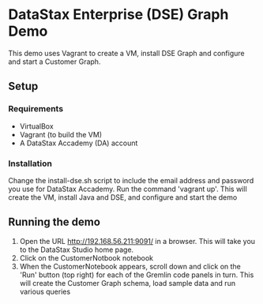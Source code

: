 # DataStax Enterprise (DSE) Graph Demo

This demo uses Vagrant to create a VM, install DSE Graph and configure and start a Customer Graph.

## Setup

### Requirements
- VirtualBox
- Vagrant (to build the VM)
- A DataStax Accademy (DA) account

### Installation
Change the install-dse.sh script to include the email address and password you use for DataStax Accademy.
Run the command 'vagrant up'. This will create the VM, install Java and DSE, and configure and start the demo

## Running the demo
1. Open the URL http://192.168.56.211:9091/ in a browser. This will take you to the DataStax Studio home page.
2. Click on the CustomerNotbook notebook
3. When the CustomerNotebook appears, scroll down and click on the 'Run' button (top right) for each of the Gremlin code panels in turn. This will create the Customer Graph schema, load sample data and run various queries
